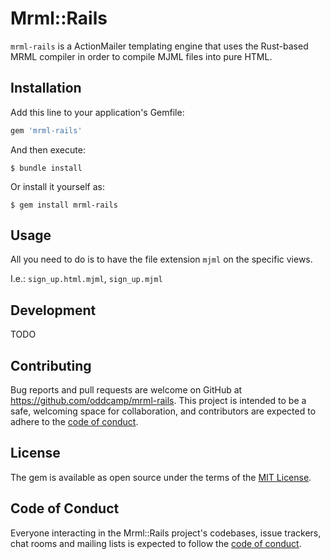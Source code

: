 # Mrml::Rails

`mrml-rails` is a ActionMailer templating engine that uses the Rust-based MRML compiler in order to compile MJML files into pure HTML.

## Installation

Add this line to your application's Gemfile:

```ruby
gem 'mrml-rails'
```

And then execute:

    $ bundle install

Or install it yourself as:

    $ gem install mrml-rails

## Usage

All you need to do is to have the file extension `mjml` on the specific views.

I.e.: `sign_up.html.mjml`, `sign_up.mjml`

## Development

TODO

## Contributing

Bug reports and pull requests are welcome on GitHub at https://github.com/oddcamp/mrml-rails. This project is intended to be a safe, welcoming space for collaboration, and contributors are expected to adhere to the [code of conduct](https://github.com/oddcamp/mrml-rails/blob/master/CODE_OF_CONDUCT.md).

## License

The gem is available as open source under the terms of the [MIT License](https://opensource.org/licenses/MIT).

## Code of Conduct

Everyone interacting in the Mrml::Rails project's codebases, issue trackers, chat rooms and mailing lists is expected to follow the [code of conduct](https://github.com/oddcamp/mrml-rails/blob/master/CODE_OF_CONDUCT.md).
